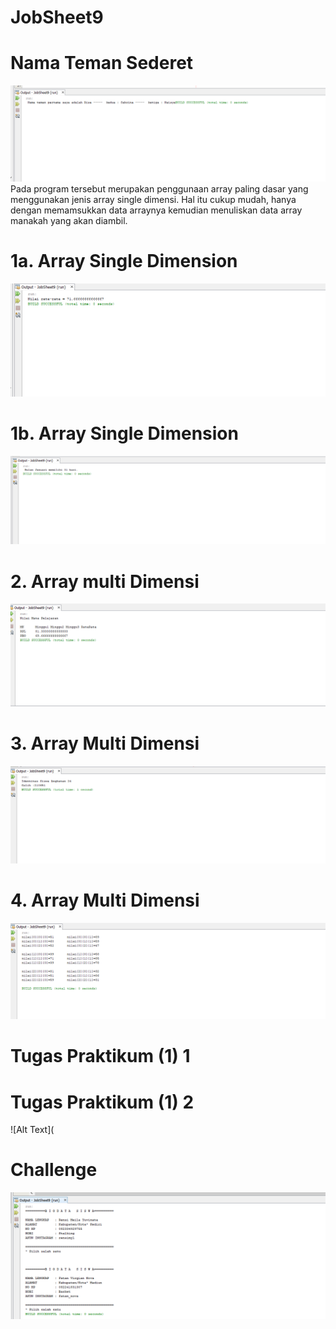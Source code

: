 # JobSheet9
# Nama Teman Sederet
![Alt Text](https://github.com/memorezasabana/JobSheet9/blob/master/Arraynamateman.png)
Pada program tersebut merupakan penggunaan array paling dasar yang menggunakan jenis array single dimensi. Hal itu cukup mudah, hanya dengan memamsukkan data arraynya kemudian menuliskan data array manakah yang akan diambil.
# 1a. Array Single Dimension 
![Alt Text](https://github.com/memorezasabana/JobSheet9/blob/master/Array1.png)
# 1b. Array Single Dimension 
![Alt Text](https://github.com/memorezasabana/JobSheet9/blob/master/Array2.png)
# 2. Array multi Dimensi
![Alt Text](https://github.com/memorezasabana/JobSheet9/blob/master/Array3.png)
# 3. Array Multi Dimensi
![Alt Text](https://github.com/memorezasabana/JobSheet9/blob/master/Array4.png)
# 4. Array Multi Dimensi
![Alt Text](https://github.com/memorezasabana/JobSheet9/blob/master/Array5.png)
# Tugas Praktikum (1) 1
# Tugas Praktikum (1) 2
![Alt Text](
# Challenge 
![Alt Text](https://github.com/memorezasabana/JobSheet9/blob/master/2019-09-12.png)
